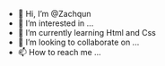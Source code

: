 - 👋 Hi, I’m @Zachqun
- 👀 I’m interested in ...
- 🌱 I’m currently learning Html and Css
- 💞️ I’m looking to collaborate on ...
- 📫 How to reach me ...

<!---
Zachqun/Zachqun is a ✨ special ✨ repository because its `README.md` (this file) appears on your GitHub profile.
You can click the Preview link to take a look at your changes.
--->
